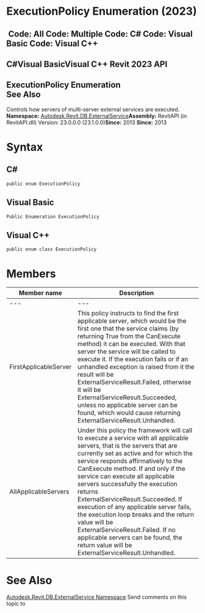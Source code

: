 # ExecutionPolicy Enumeration (2023)

﻿
 Code: All Code: Multiple Code: C# Code: Visual Basic Code: Visual C++   
---  
C#Visual BasicVisual C++
Revit 2023 API  
---  
ExecutionPolicy Enumeration  
See Also  
---  
Controls how servers of multi-server external services are executed. 
**Namespace:** [Autodesk.Revit.DB.ExternalService](a88f2d1d-c02f-a901-9543-44e4b5dd5fc9.md "Autodesk.Revit.DB.ExternalService Namespace")**Assembly:** RevitAPI (in RevitAPI.dll) Version: 23.0.0.0 (23.1.0.0)**Since:** 2013 **Since:** 2013 
# Syntax
C#  
---  
```text
public enum ExecutionPolicy
```
  
Visual Basic  
---  
```text
Public Enumeration ExecutionPolicy
```
  
Visual C++  
---  
```text
public enum class ExecutionPolicy
```
  
# Members
| Member name | Description |
| --- | --- |
| --- | --- |
| FirstApplicableServer | This policy instructs to find the first applicable server, which would be the first one that the service claims (by returning True from the CanExecute method) it can be executed. With that server the service will be called to execute it. If the execution fails or if an unhandled exception is raised from it the result will be ExternalServiceResult.Failed, otherwise it will be ExternalServiceResult.Succeeded, unless no applicable server can be found, which would cause returning ExternalServiceResult.Unhandled. |
| AllApplicableServers | Under this policy the framework will call to execute a service with all applicable servers, that is the servers that are currently set as active and for which the service responds affirmatively to the CanExecute method. If and only if the service can execute all applicable servers successfully the execution returns ExternalServiceResult.Succeeded. If execution of any applicable server fails, the execution loop breaks and the return value will be ExternalServiceResult.Failed. If no applicable servers can be found, the return value will be ExternalServiceResult.Unhandled. |

# See Also
[Autodesk.Revit.DB.ExternalService Namespace](a88f2d1d-c02f-a901-9543-44e4b5dd5fc9.md "Autodesk.Revit.DB.ExternalService Namespace")
Send comments on this topic to 